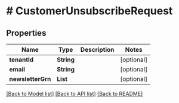 # # CustomerUnsubscribeRequest


## Properties 


Name | Type | Description | Notes
------------ | ------------- | ------------- | -------------
**tenantId**| **String** |   | [optional]
**email**| **String** |   | [optional]
**newsletterGrn**| **List<String>** |   | [optional]


[[Back to Model list]](../../README.md#models) [[Back to API list]](../../README.md#endpoints) [[Back to README]](../../README.md)

